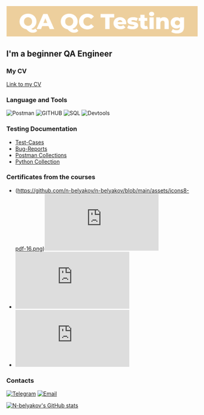 ![Header](https://github.com/n-belyakov/n-belyakov/blob/main/assets/Header.png)

## I'm a beginner QA Engineer

### My CV
[Link to my CV]()

### Language and Tools
![Postman](https://img.shields.io/badge/-POSTMAN-090909?style-for-badge&logo=postman)
![GITHUB](https://img.shields.io/badge/-GITHUB-090909?style-for-badge&logo=github)
![SQL](https://img.shields.io/badge/-SQL-090909?style-for-badge&logo=mysql)
![Devtools](https://img.shields.io/badge/-DEVTOOLS-090909?style-for-badge&logo=googlechrome)

### Testing Documentation
- [Test-Cases](https://github.com/n-belyakov/Test-Cases)
- [Bug-Reports](https://github.com/n-belyakov/Bug-Reports)
- [Postman Collections](https://github.com/n-belyakov/Postman-Collections)
- [Python Collection](https://github.com/n-belyakov/Python)

### Сertificates from the courses
- (https://github.com/n-belyakov/n-belyakov/blob/main/assets/icons8-pdf-16.png)![Тестирование ПО с нуля. Теория + Практика](https://github.com/n-belyakov/Certificates/blob/main/Тестирование%20ПО%20с%20нуля_Теория%20и%20практика.pdf)
- ![Тестирование ПО Postman для тестирования API](https://github.com/n-belyakov/Certificates/blob/main/Тестирование%20ПО_Postman%20для%20тестирования%20API.pdf)
- ![Поколение Python](https://github.com/n-belyakov/Certificates/blob/main/Python.pdf)

### Contacts 
[![Telegram](https://img.shields.io/badge/-TELEGRAM-090909?style-for-badge&logo=telegram)](https://t.me/nbelyakov)
[![Email](https://img.shields.io/badge/-Email-090909?style-for-badge&logo=gmail)](mailto:my@belyakovn.ru)

[![N-belyakov's GitHub stats](https://github-readme-stats.vercel.app/api?username=n-belyakov&show_icons=true&hide=contribs)](https://github.com/anuraghazra/github-readme-stats)
